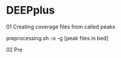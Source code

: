 # DEEPplus

01 Creating coverage files from called peaks


preprocessing.sh -o <outdir> -g <reference genome chromsizes> [peak files in bed]

02 Pre
